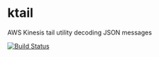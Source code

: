 # ktail
AWS Kinesis tail utility decoding JSON messages

[![Build Status](https://travis-ci.org/marco-hoyer/ktail.svg)](https://travis-ci.org/marco-hoyer/ktail)